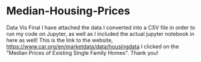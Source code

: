 # Median-Housing-Prices
Data Vis Final
I have attached the data I converted into a CSV file in order to run my code on Jupyter, as well as I included the actual jupyter notebook in here as well!
This is the link to the website, https://www.car.org/en/marketdata/data/housingdata
I clicked on the "Median Prices of Existing Single Family Homes".
Thank you!
